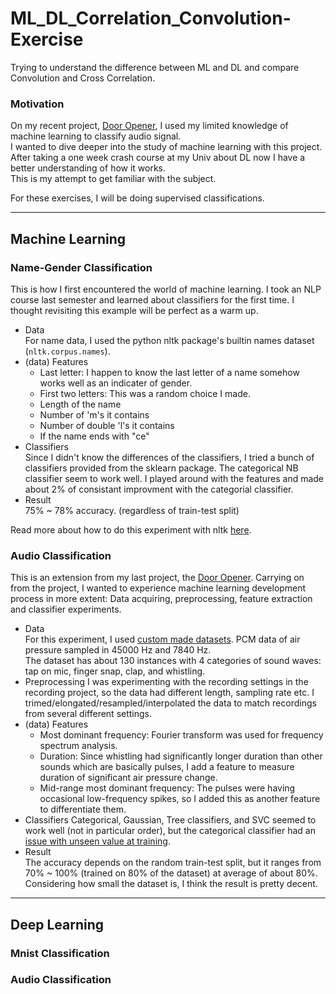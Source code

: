 # ML_DL_Correlation_Convolution-Exercise
Trying to understand the difference between ML and DL and compare Convolution and Cross Correlation.
### Motivation
On my recent project, [Door Opener](https://github.com/Mins0o/Door_Opener), I used my limited knowledge of machine learning to classify audio signal.  
I wanted to dive deeper into the study of machine learning with this project. After taking a one week crash course at my Univ about DL now I have a better understanding of how it works.  
This is my attempt to get familiar with the subject.
  
For these exercises, I will be doing supervised classifications.  
  
___
## Machine Learning
### Name-Gender Classification
This is how I first encountered the world of machine learning. I took an NLP course last semester and learned about classifiers for the first time. I thought revisiting this example will be perfect as a warm up.
- Data  
  For name data, I used the python nltk package's builtin names dataset (`nltk.corpus.names`).
- (data) Features  
  - Last letter: I happen to know the last letter of a name somehow works well as an indicater of gender. 
  - First two letters: This was a random choice I made.
  - Length of the name
  - Number of 'm's it contains
  - Number of double 'l's it contains
  - If the name ends with "ce"
- Classifiers  
  Since I didn't know the differences of the classifiers, I tried a bunch of classifiers provided from the sklearn package.
  The categorical NB classifier seem to work well.
  I played around with the features and made about 2% of consistant improvment with the categorial classifier.
- Result  
  75% ~ 78% accuracy. (regardless of train-test split)
   
Read more about how to do this experiment with nltk [here](https://www.geeksforgeeks.org/python-gender-identification-by-name-using-nltk/).

  
### Audio Classification
This is an extension from my last project, the [Door Opener](https://github.com/Mins0o/Door_Opener). Carrying on from the project, I wanted to experience machine learning development process in more extent: Data acquiring, preprocessing, feature extraction and classifier experiments.
- Data  
  For this experiment, I used [custom made datasets](https://github.com/Mins0o/PCMLabeler "PCMLabeler Repository"). PCM data of air pressure sampled in 45000 Hz and 7840 Hz.  
  The dataset has about 130 instances with 4 categories of sound waves: tap on mic, finger snap, clap, and whistling.
- Preprocessing
  I was experimenting with the recording settings in the recording project, so the data had different length, sampling rate etc. I trimed/elongated/resampled/interpolated the data to match recordings from several different settings.
- (data) Features  
  - Most dominant frequency: Fourier transform was used for frequency spectrum analysis.  
  - Duration: Since whistling had significantly longer duration than other sounds which are basically pulses, I add a feature to measure duration of significant air pressure change.
  - Mid-range most dominant frequency: The pulses were having occasional low-frequency spikes, so I added this as another feature to differentiate them.
- Classifiers
  Categorical, Gaussian, Tree classifiers, and SVC seemed to work well (not in particular order), but the categorical classifier had an [issue with unseen value at training](github.com/scikit-learn/scikit-learn/pull/16326). 
- Result  
  The accuracy depends on the random train-test split, but it ranges from 70% ~ 100% (trained on 80% of the dataset) at average of about 80%. Considering how small the dataset is, I think the result is pretty decent.
___
## Deep Learning
### Mnist Classification
### Audio Classification